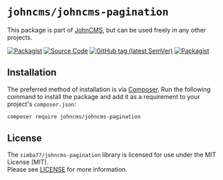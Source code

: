 # `johncms/johncms-pagination`

This package is part of [JohnCMS](https://github.com/johncms/johncms),
but can be used freely in any other projects.


[![Packagist](https://img.shields.io/packagist/l/johncms/johncms-pagination.svg)](https://packagist.org/packages/johncms/johncms-pagination)
[![Source Code](https://img.shields.io/badge/source-johncms%2Fjohncms--pagination-blue)](https://github.com/johncms/johncms-pagination)
[![GitHub tag (latest SemVer)](https://img.shields.io/github/tag/johncms/johncms-pagination.svg?label=stable)](https://github.com/johncms/johncms-pagination/releases)
[![Packagist](https://img.shields.io/packagist/dt/johncms/johncms-pagination)](https://packagist.org/packages/johncms/johncms-pagination)

## Installation

The preferred method of installation is via [Composer](http://getcomposer.org). Run the following
command to install the package and add it as a requirement to your project's
`composer.json`:

```bash
composer require johncms/johncms-pagination
```

## License

The `simba77/johncms-pagination` library is licensed for use under the MIT License (MIT).  
Please see [LICENSE](https://github.com/johncms/johncms-pagination/blob/master/LICENSE) for more information.
